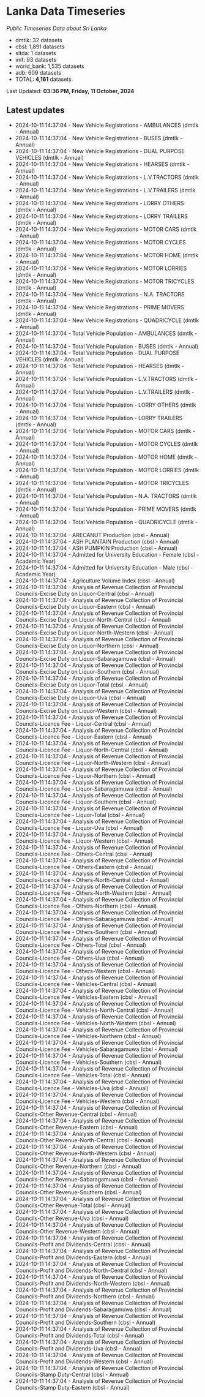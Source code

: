 # Lanka Data Timeseries
*Public Timeseries Data about Sri Lanka*

* dmtlk: 32 datasets
* cbsl: 1,891 datasets
* sltda: 1 datasets
* imf: 93 datasets
* world_bank: 1,535 datasets
* adb: 609 datasets
* TOTAL: **4,161** datasets

Last Updated: **03:36 PM, Friday, 11 October, 2024**

## Latest updates

* 2024-10-11 14:37:04 - New Vehicle Registrations - AMBULANCES (dmtlk - Annual)
* 2024-10-11 14:37:04 - New Vehicle Registrations - BUSES (dmtlk - Annual)
* 2024-10-11 14:37:04 - New Vehicle Registrations - DUAL PURPOSE VEHICLES (dmtlk - Annual)
* 2024-10-11 14:37:04 - New Vehicle Registrations - HEARSES (dmtlk - Annual)
* 2024-10-11 14:37:04 - New Vehicle Registrations - L.V.TRACTORS (dmtlk - Annual)
* 2024-10-11 14:37:04 - New Vehicle Registrations - L.V.TRAILERS (dmtlk - Annual)
* 2024-10-11 14:37:04 - New Vehicle Registrations - LORRY OTHERS (dmtlk - Annual)
* 2024-10-11 14:37:04 - New Vehicle Registrations - LORRY TRAILERS (dmtlk - Annual)
* 2024-10-11 14:37:04 - New Vehicle Registrations - MOTOR CARS (dmtlk - Annual)
* 2024-10-11 14:37:04 - New Vehicle Registrations - MOTOR CYCLES (dmtlk - Annual)
* 2024-10-11 14:37:04 - New Vehicle Registrations - MOTOR HOME (dmtlk - Annual)
* 2024-10-11 14:37:04 - New Vehicle Registrations - MOTOR LORRIES (dmtlk - Annual)
* 2024-10-11 14:37:04 - New Vehicle Registrations - MOTOR TRICYCLES (dmtlk - Annual)
* 2024-10-11 14:37:04 - New Vehicle Registrations - N.A. TRACTORS (dmtlk - Annual)
* 2024-10-11 14:37:04 - New Vehicle Registrations - PRIME MOVERS (dmtlk - Annual)
* 2024-10-11 14:37:04 - New Vehicle Registrations - QUADRICYCLE (dmtlk - Annual)
* 2024-10-11 14:37:04 - Total Vehicle Population - AMBULANCES (dmtlk - Annual)
* 2024-10-11 14:37:04 - Total Vehicle Population - BUSES (dmtlk - Annual)
* 2024-10-11 14:37:04 - Total Vehicle Population - DUAL PURPOSE VEHICLES (dmtlk - Annual)
* 2024-10-11 14:37:04 - Total Vehicle Population - HEARSES (dmtlk - Annual)
* 2024-10-11 14:37:04 - Total Vehicle Population - L.V.TRACTORS (dmtlk - Annual)
* 2024-10-11 14:37:04 - Total Vehicle Population - L.V.TRAILERS (dmtlk - Annual)
* 2024-10-11 14:37:04 - Total Vehicle Population - LORRY OTHERS (dmtlk - Annual)
* 2024-10-11 14:37:04 - Total Vehicle Population - LORRY TRAILERS (dmtlk - Annual)
* 2024-10-11 14:37:04 - Total Vehicle Population - MOTOR CARS (dmtlk - Annual)
* 2024-10-11 14:37:04 - Total Vehicle Population - MOTOR CYCLES (dmtlk - Annual)
* 2024-10-11 14:37:04 - Total Vehicle Population - MOTOR HOME (dmtlk - Annual)
* 2024-10-11 14:37:04 - Total Vehicle Population - MOTOR LORRIES (dmtlk - Annual)
* 2024-10-11 14:37:04 - Total Vehicle Population - MOTOR TRICYCLES (dmtlk - Annual)
* 2024-10-11 14:37:04 - Total Vehicle Population - N.A. TRACTORS (dmtlk - Annual)
* 2024-10-11 14:37:04 - Total Vehicle Population - PRIME MOVERS (dmtlk - Annual)
* 2024-10-11 14:37:04 - Total Vehicle Population - QUADRICYCLE (dmtlk - Annual)
* 2024-10-11 14:37:04 - ARECANUT Production (cbsl - Annual)
* 2024-10-11 14:37:04 - ASH PLANTAIN Production (cbsl - Annual)
* 2024-10-11 14:37:04 - ASH PUMPKIN Production (cbsl - Annual)
* 2024-10-11 14:37:04 - Admitted for University Education - Female (cbsl - Academic Year)
* 2024-10-11 14:37:04 - Admitted for University Education - Male (cbsl - Academic Year)
* 2024-10-11 14:37:04 - Agriculture Volume Index (cbsl - Annual)
* 2024-10-11 14:37:04 - Analysis of Revenue Collection of Provincial Councils-Excise Duty on Liquor-Central (cbsl - Annual)
* 2024-10-11 14:37:04 - Analysis of Revenue Collection of Provincial Councils-Excise Duty on Liquor-Eastern (cbsl - Annual)
* 2024-10-11 14:37:04 - Analysis of Revenue Collection of Provincial Councils-Excise Duty on Liquor-North-Central (cbsl - Annual)
* 2024-10-11 14:37:04 - Analysis of Revenue Collection of Provincial Councils-Excise Duty on Liquor-North-Western (cbsl - Annual)
* 2024-10-11 14:37:04 - Analysis of Revenue Collection of Provincial Councils-Excise Duty on Liquor-Northern (cbsl - Annual)
* 2024-10-11 14:37:04 - Analysis of Revenue Collection of Provincial Councils-Excise Duty on Liquor-Sabaragamuwa (cbsl - Annual)
* 2024-10-11 14:37:04 - Analysis of Revenue Collection of Provincial Councils-Excise Duty on Liquor-Southern (cbsl - Annual)
* 2024-10-11 14:37:04 - Analysis of Revenue Collection of Provincial Councils-Excise Duty on Liquor-Total (cbsl - Annual)
* 2024-10-11 14:37:04 - Analysis of Revenue Collection of Provincial Councils-Excise Duty on Liquor-Uva (cbsl - Annual)
* 2024-10-11 14:37:04 - Analysis of Revenue Collection of Provincial Councils-Excise Duty on Liquor-Western (cbsl - Annual)
* 2024-10-11 14:37:04 - Analysis of Revenue Collection of Provincial Councils-Licence Fee - Liquor-Central (cbsl - Annual)
* 2024-10-11 14:37:04 - Analysis of Revenue Collection of Provincial Councils-Licence Fee - Liquor-Eastern (cbsl - Annual)
* 2024-10-11 14:37:04 - Analysis of Revenue Collection of Provincial Councils-Licence Fee - Liquor-North-Central (cbsl - Annual)
* 2024-10-11 14:37:04 - Analysis of Revenue Collection of Provincial Councils-Licence Fee - Liquor-North-Western (cbsl - Annual)
* 2024-10-11 14:37:04 - Analysis of Revenue Collection of Provincial Councils-Licence Fee - Liquor-Northern (cbsl - Annual)
* 2024-10-11 14:37:04 - Analysis of Revenue Collection of Provincial Councils-Licence Fee - Liquor-Sabaragamuwa (cbsl - Annual)
* 2024-10-11 14:37:04 - Analysis of Revenue Collection of Provincial Councils-Licence Fee - Liquor-Southern (cbsl - Annual)
* 2024-10-11 14:37:04 - Analysis of Revenue Collection of Provincial Councils-Licence Fee - Liquor-Total (cbsl - Annual)
* 2024-10-11 14:37:04 - Analysis of Revenue Collection of Provincial Councils-Licence Fee - Liquor-Uva (cbsl - Annual)
* 2024-10-11 14:37:04 - Analysis of Revenue Collection of Provincial Councils-Licence Fee - Liquor-Western (cbsl - Annual)
* 2024-10-11 14:37:04 - Analysis of Revenue Collection of Provincial Councils-Licence Fee - Others-Central (cbsl - Annual)
* 2024-10-11 14:37:04 - Analysis of Revenue Collection of Provincial Councils-Licence Fee - Others-Eastern (cbsl - Annual)
* 2024-10-11 14:37:04 - Analysis of Revenue Collection of Provincial Councils-Licence Fee - Others-North-Central (cbsl - Annual)
* 2024-10-11 14:37:04 - Analysis of Revenue Collection of Provincial Councils-Licence Fee - Others-North-Western (cbsl - Annual)
* 2024-10-11 14:37:04 - Analysis of Revenue Collection of Provincial Councils-Licence Fee - Others-Northern (cbsl - Annual)
* 2024-10-11 14:37:04 - Analysis of Revenue Collection of Provincial Councils-Licence Fee - Others-Sabaragamuwa (cbsl - Annual)
* 2024-10-11 14:37:04 - Analysis of Revenue Collection of Provincial Councils-Licence Fee - Others-Southern (cbsl - Annual)
* 2024-10-11 14:37:04 - Analysis of Revenue Collection of Provincial Councils-Licence Fee - Others-Total (cbsl - Annual)
* 2024-10-11 14:37:04 - Analysis of Revenue Collection of Provincial Councils-Licence Fee - Others-Uva (cbsl - Annual)
* 2024-10-11 14:37:04 - Analysis of Revenue Collection of Provincial Councils-Licence Fee - Others-Western (cbsl - Annual)
* 2024-10-11 14:37:04 - Analysis of Revenue Collection of Provincial Councils-Licence Fee - Vehicles-Central (cbsl - Annual)
* 2024-10-11 14:37:04 - Analysis of Revenue Collection of Provincial Councils-Licence Fee - Vehicles-Eastern (cbsl - Annual)
* 2024-10-11 14:37:04 - Analysis of Revenue Collection of Provincial Councils-Licence Fee - Vehicles-North-Central (cbsl - Annual)
* 2024-10-11 14:37:04 - Analysis of Revenue Collection of Provincial Councils-Licence Fee - Vehicles-North-Western (cbsl - Annual)
* 2024-10-11 14:37:04 - Analysis of Revenue Collection of Provincial Councils-Licence Fee - Vehicles-Northern (cbsl - Annual)
* 2024-10-11 14:37:04 - Analysis of Revenue Collection of Provincial Councils-Licence Fee - Vehicles-Sabaragamuwa (cbsl - Annual)
* 2024-10-11 14:37:04 - Analysis of Revenue Collection of Provincial Councils-Licence Fee - Vehicles-Southern (cbsl - Annual)
* 2024-10-11 14:37:04 - Analysis of Revenue Collection of Provincial Councils-Licence Fee - Vehicles-Total (cbsl - Annual)
* 2024-10-11 14:37:04 - Analysis of Revenue Collection of Provincial Councils-Licence Fee - Vehicles-Uva (cbsl - Annual)
* 2024-10-11 14:37:04 - Analysis of Revenue Collection of Provincial Councils-Licence Fee - Vehicles-Western (cbsl - Annual)
* 2024-10-11 14:37:04 - Analysis of Revenue Collection of Provincial Councils-Other Revenue-Central (cbsl - Annual)
* 2024-10-11 14:37:04 - Analysis of Revenue Collection of Provincial Councils-Other Revenue-Eastern (cbsl - Annual)
* 2024-10-11 14:37:04 - Analysis of Revenue Collection of Provincial Councils-Other Revenue-North-Central (cbsl - Annual)
* 2024-10-11 14:37:04 - Analysis of Revenue Collection of Provincial Councils-Other Revenue-North-Western (cbsl - Annual)
* 2024-10-11 14:37:04 - Analysis of Revenue Collection of Provincial Councils-Other Revenue-Northern (cbsl - Annual)
* 2024-10-11 14:37:04 - Analysis of Revenue Collection of Provincial Councils-Other Revenue-Sabaragamuwa (cbsl - Annual)
* 2024-10-11 14:37:04 - Analysis of Revenue Collection of Provincial Councils-Other Revenue-Southern (cbsl - Annual)
* 2024-10-11 14:37:04 - Analysis of Revenue Collection of Provincial Councils-Other Revenue-Total (cbsl - Annual)
* 2024-10-11 14:37:04 - Analysis of Revenue Collection of Provincial Councils-Other Revenue-Uva (cbsl - Annual)
* 2024-10-11 14:37:04 - Analysis of Revenue Collection of Provincial Councils-Other Revenue-Western (cbsl - Annual)
* 2024-10-11 14:37:04 - Analysis of Revenue Collection of Provincial Councils-Profit and Dividends-Central (cbsl - Annual)
* 2024-10-11 14:37:04 - Analysis of Revenue Collection of Provincial Councils-Profit and Dividends-Eastern (cbsl - Annual)
* 2024-10-11 14:37:04 - Analysis of Revenue Collection of Provincial Councils-Profit and Dividends-North-Central (cbsl - Annual)
* 2024-10-11 14:37:04 - Analysis of Revenue Collection of Provincial Councils-Profit and Dividends-North-Western (cbsl - Annual)
* 2024-10-11 14:37:04 - Analysis of Revenue Collection of Provincial Councils-Profit and Dividends-Northern (cbsl - Annual)
* 2024-10-11 14:37:04 - Analysis of Revenue Collection of Provincial Councils-Profit and Dividends-Sabaragamuwa (cbsl - Annual)
* 2024-10-11 14:37:04 - Analysis of Revenue Collection of Provincial Councils-Profit and Dividends-Southern (cbsl - Annual)
* 2024-10-11 14:37:04 - Analysis of Revenue Collection of Provincial Councils-Profit and Dividends-Total (cbsl - Annual)
* 2024-10-11 14:37:04 - Analysis of Revenue Collection of Provincial Councils-Profit and Dividends-Uva (cbsl - Annual)
* 2024-10-11 14:37:04 - Analysis of Revenue Collection of Provincial Councils-Profit and Dividends-Western (cbsl - Annual)
* 2024-10-11 14:37:04 - Analysis of Revenue Collection of Provincial Councils-Stamp Duty-Central (cbsl - Annual)
* 2024-10-11 14:37:04 - Analysis of Revenue Collection of Provincial Councils-Stamp Duty-Eastern (cbsl - Annual)